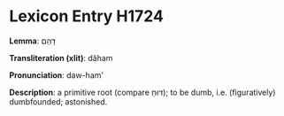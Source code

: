 # Lexicon Entry H1724

**Lemma**: דָּהַם

**Transliteration (xlit)**: dâham

**Pronunciation**: daw-ham'

**Description**:
a primitive root (compare דּוּחַ); to be dumb, i.e. (figuratively) dumbfounded; astonished.
